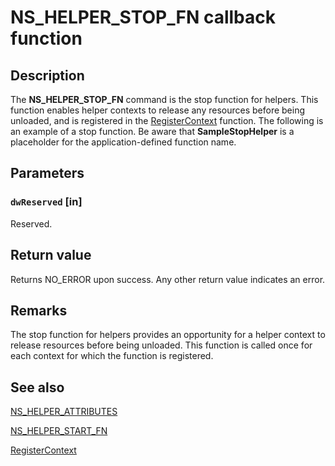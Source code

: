 # NS_HELPER_STOP_FN callback function

## Description

The
**NS_HELPER_STOP_FN** command is the stop function for helpers. This function enables helper contexts to release any resources before being unloaded, and is registered in the
[RegisterContext](https://learn.microsoft.com/previous-versions/windows/desktop/api/netsh/nf-netsh-registercontext) function. The following is an example of a stop function. Be aware that **SampleStopHelper** is a placeholder for the application-defined function name.

## Parameters

### `dwReserved` [in]

Reserved.

## Return value

Returns NO_ERROR upon success. Any other return value indicates an error.

## Remarks

The stop function for helpers provides an opportunity for a helper context to release resources before being unloaded. This function is called once for each context for which the function is registered.

## See also

[NS_HELPER_ATTRIBUTES](https://learn.microsoft.com/windows/desktop/api/netsh/ns-netsh-ns_helper_attributes)

[NS_HELPER_START_FN](https://learn.microsoft.com/previous-versions/windows/desktop/api/netsh/nc-netsh-ns_helper_start_fn)

[RegisterContext](https://learn.microsoft.com/previous-versions/windows/desktop/api/netsh/nf-netsh-registercontext)